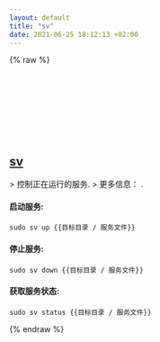 ```yaml
---
layout: default
title: "sv"
date: 2021-06-25 18:12:13 +02:00
---
```

{% raw %}
<h2 id="sv">
  <a href="/zh/common/sv.html">sv</a> <a href="#sv"><svg class="icon">
    <use href="/assets/images/unicode_sprite.svg#link" />
  </svg></a>
</h2>
> 控制正在运行的服务.
> 更多信息： <https://manpages.ubuntu.com/manpages/latest/man8/sv.8.html>.

#### 启动服务:
```shell
sudo sv up {{目标目录 / 服务文件}}
```
#### 停止服务:
```shell
sudo sv down {{目标目录 / 服务文件}}
```
#### 获取服务状态:
```shell
sudo sv status {{目标目录 / 服务文件}}
```
{% endraw %}